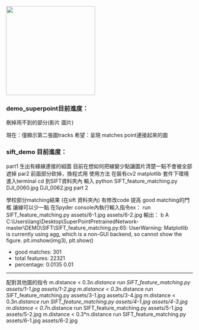 <img src="assets/magicleap.png" width="240">

### demo_superpoint目前進度：
刪掉用不到的部分(影片 圖片)

現在：僅顯示第二張圖tracks 
希望：呈現 matches point連接起來的圖

### sift_demo 目前進度：
part1 
生出有綠線連接的組圖
目前在想如何把線變少點讓圖片清楚一點不會被全部遮掉
par2
前面部分砍掉，換程式用 
使用方法
在裝有cv2 matplotlib 套件下環境
進入terminal
cd 到SIFT資料夾內
輸入 python SIFT_feature_matching.py DJI_0060.jpg DJI_0062.jpg
part 2

學校部分matching結果 (在sift 資料夾內)
有修改code 提高 good matching的門檻 讓線可以少一點
在Spyder console內執行輸入指令ex：
run SIFT_feature_matching.py assets/6-1.jpg assets/6-2.jpg
輸出：
b
A
C:\Users\lang\Desktop\SuperPointPretrainedNetwork-master\DEMO\SIFT\SIFT_feature_matching.py:65: UserWarning: Matplotlib is currently using agg, which is a non-GUI backend, so cannot show the figure.
  plt.imshow(img3), plt.show()
  - good matches: 301
  - total features: 22321
  - percentage: 0.0135
0.01
----------------------------
配對其他圖的指令
m.distance < 0.3*n.distance
run SIFT_feature_matching.py assets/1-1.jpg assets/1-2.jpg
m.distance < 0.3*n.distance
run SIFT_feature_matching.py assets/3-1.jpg assets/3-4.jpg
m.distance < 0.3*n.distance
run SIFT_feature_matching.py assets/4-1.jpg assets/4-3.jpg
m.distance < 0.7*n.distance
run SIFT_feature_matching.py assets/5-1.jpg assets/5-2.jpg
m.distance < 0.3*n.distance
run SIFT_feature_matching.py assets/6-1.jpg assets/6-2.jpg
